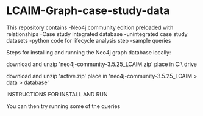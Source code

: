 # LCAIM-Graph-case-study-data

This repository contains
-Neo4j community edition preloaded with relationships
-Case study integrated database
-unintegrated case study datasets
-python code for lifecycle analysis step
-sample queries

Steps for installing and running the Neo4j graph database locally:

download and unzip 'neo4j-community-3.5.25_LCAIM.zip' 
place in C:\ drive

download and unzip 'active.zip'
place in 'neo4j-community-3.5.25_LCAIM > data > database'

INSTRUCTIONS FOR INSTALL AND RUN

You can then try running some of the queries 
